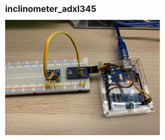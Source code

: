 # inclinometer_adxl345
![image](https://github.com/gtra389/inclinometer_adxl345/blob/master/IMG/IMG_1253.JPG)
